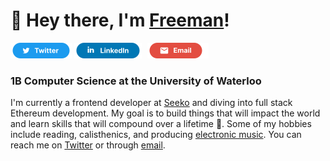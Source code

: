 # 👋 Hey there, I'm [Freeman](https://freemanjiang.com/)!

<a href="google.com" title="This is a test"><img src="/assets/TwitterSM.svg"  height="25" aria-hidden="true"></a> <a href="google.com" title="This is a test"><img src="/assets/LinkedInSM.svg" height="25" aria-hidden="true" style="margin-right: 5px;"></a> <a href="google.com" title="This is a test"><img src="/assets/GmailSM.svg" height="25" aria-hidden="true"></a>
### 1B Computer Science at the University of Waterloo 

I'm currently a frontend developer at [Seeko](https://www.getseeko.com/) and diving into full stack Ethereum development. My goal is to build things that will impact the world and learn skills that will compound over a lifetime 🚀. Some of my hobbies include reading, calisthenics, and producing [electronic music](https://www.youtube.com/channel/UCPoov46cB1Ae7XQzM6wM_Jw). You can reach me on [Twitter](https://twitter.com/freemanxjiang) or through [email](mailto:freeman.jiang.ca@gmail.com).
